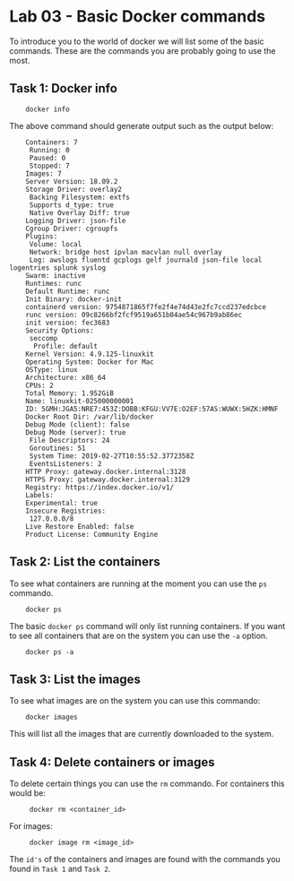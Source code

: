 # Lab 03 - Basic Docker commands

To introduce you to the world of docker we will list some of the basic commands.
These are the commands you are probably going to use the most.

## Task 1: Docker info


        docker info


The above command should generate output such as the output below:


        Containers: 7
         Running: 0
         Paused: 0
         Stopped: 7
        Images: 7
        Server Version: 18.09.2
        Storage Driver: overlay2
         Backing Filesystem: extfs
         Supports d_type: true
         Native Overlay Diff: true
        Logging Driver: json-file
        Cgroup Driver: cgroupfs
        Plugins:
         Volume: local
         Network: bridge host ipvlan macvlan null overlay
         Log: awslogs fluentd gcplogs gelf journald json-file local logentries splunk syslog
        Swarm: inactive
        Runtimes: runc
        Default Runtime: runc
        Init Binary: docker-init
        containerd version: 9754871865f7fe2f4e74d43e2fc7ccd237edcbce
        runc version: 09c8266bf2fcf9519a651b04ae54c967b9ab86ec
        init version: fec3683
        Security Options:
         seccomp
          Profile: default
        Kernel Version: 4.9.125-linuxkit
        Operating System: Docker for Mac
        OSType: linux
        Architecture: x86_64
        CPUs: 2
        Total Memory: 1.952GiB
        Name: linuxkit-025000000001
        ID: 5GMH:JGA5:NRE7:453Z:DOBB:KFGU:VV7E:O2EF:57AS:WUWX:5HZK:HMNF
        Docker Root Dir: /var/lib/docker
        Debug Mode (client): false
        Debug Mode (server): true
         File Descriptors: 24
         Goroutines: 51
         System Time: 2019-02-27T10:55:52.3772358Z
         EventsListeners: 2
        HTTP Proxy: gateway.docker.internal:3128
        HTTPS Proxy: gateway.docker.internal:3129
        Registry: https://index.docker.io/v1/
        Labels:
        Experimental: true
        Insecure Registries:
         127.0.0.0/8
        Live Restore Enabled: false
        Product License: Community Engine


## Task 2: List the containers

To see what containers are running at the moment you can use the `ps` commando.

        docker ps

The basic `docker ps` command will only list running containers. If you want to
see all containers that are on the system you can use the `-a` option.

        docker ps -a

## Task 3: List the images

To see what images are on the system you can use this commando:

        docker images

This will list all the images that are currently downloaded to the system.

## Task 4: Delete containers or images

To delete certain things you can use the `rm` commando. For containers this would
be:

         docker rm <container_id>

For images:

         docker image rm <image_id>

The `id's` of the containers and images are found with the commands you found in
`Task 1` and `Task 2`.
